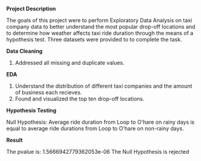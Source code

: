<b> Project Description </b>

The goals of this project were to perform Exploratory Data Analysis on taxi company data to better understand the most popular drop-off locations and to determine how weather affects taxi ride duration through the means of a hypothesis test. Three datasets were provided to to complete the task.

<b> Data Cleaning </b>

1. Addressed all missing and duplicate values.

<b> EDA </b>

1. Understand the distribution of different taxi companies and the amount of business each recieves. 
2. Found and visualized the top ten drop-off locations. 

<b> Hypothesis Testing </b>

Null Hypothesis:
Average ride duration from Loop to O'hare on rainy days is equal to average ride durations from Loop to O'hare on non-rainy days. 

<b> Result </b>

The pvalue is: 1.5666942779362053e-06
The Null Hypothesis is rejected




